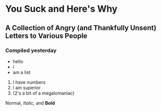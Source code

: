 

# You Suck and Here's Why
## A Collection of Angry (and Thankfully Unsent) Letters to Various People
### Compiled yesterday

- hello
- I
- am a list

<!-- Oh, by the way, Future Me, we're out of milk -->

1. I have numbers
2. I am superior
3. (2's a bit of a megalomaniac)

Normal, *Italic,* and **Bold**

